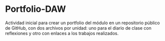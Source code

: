 # Portfolio-DAW
Actividad inicial para crear un portfolio del módulo en un repositorio público de GitHub, con dos archivos por unidad: uno para el diario de clase con reflexiones y otro con enlaces a los trabajos realizados.
